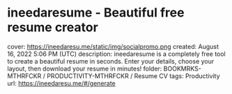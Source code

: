 # ineedaresume - Beautiful free resume creator

cover: https://ineedaresu.me/static/img/socialpromo.png
created: August 16, 2022 5:06 PM (UTC)
description: ineedaresume is a completely free tool to create a beautiful resume in seconds. Enter your details, choose your layout, then download your resume in minutes!
folder: BOOKMRKS-MTHRFCKR / PRODUCTIVITY-MTHRFCKR / Resume CV
tags: Productivity
url: https://ineedaresu.me/#/generate